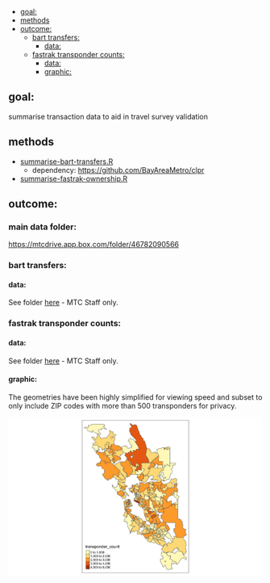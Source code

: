 <!-- MarkdownTOC bracket="round" autolink="true" -->

- [goal:](#goal)
- [methods](#methods)
- [outcome:](#outcome)
	- [bart transfers:](#bart-transfers)
		- [data:](#data)
	- [fastrak transponder counts:](#fastrak-transponder-counts)
		- [data:](#data-1)
		- [graphic:](#graphic)

<!-- /MarkdownTOC -->


## goal:

summarise transaction data to aid in travel survey validation

## methods

- [summarise-bart-transfers.R](summarise-bart-transfers.R)
	- dependency: https://github.com/BayAreaMetro/clpr
- [summarise-fastrak-ownership.R](summarise-fastrak-ownership.R)

## outcome:

### main data folder:

https://mtcdrive.app.box.com/folder/46782090566

### bart transfers:

#### data: 

See folder [here](https://mtcdrive.box.com/s/ezfcmilu08vyur3bou3h5hd14opqwf5r) - MTC Staff only.   

### fastrak transponder counts:

#### data:

See folder [here](https://mtcdrive.box.com/s/mqo99qo8dsa5o6w7ko51snn67stlbdqp) - MTC Staff only.   

#### graphic:

The geometries have been highly simplified for viewing speed and subset to only include ZIP codes with more than 500 transponders for privacy. 

![transponder count](transponder_count.png) 

